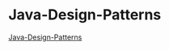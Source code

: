 # Java-Design-Patterns

<a href="/Java-Design-Pattern/Java-Design-Patterns.pdf">Java-Design-Patterns</a>
